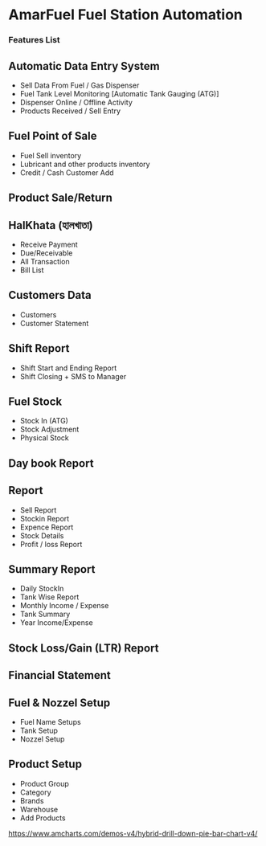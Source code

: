 # AmarFuel Fuel Station Automation



### Features List 


## Automatic Data Entry System
   - Sell Data From Fuel / Gas Dispenser
   - Fuel Tank Level Monitoring [Automatic Tank Gauging (ATG)]
   - Dispenser Online / Offline Activity
   - Products Received / Sell Entry

## Fuel Point of Sale
   - Fuel Sell inventory
   - Lubricant and other products inventory
   - Credit / Cash Customer Add

## Product Sale/Return
## HalKhata (হালখাতা)
  - Receive Payment
  - Due/Receivable
  - All Transaction
  - Bill List

## Customers Data
   - Customers
   - Customer Statement

## Shift Report
   - Shift Start and Ending Report
   - Shift Closing + SMS to Manager
   
## Fuel Stock
   - Stock In (ATG)
   - Stock Adjustment
   - Physical Stock

## Day book Report
## Report
   - Sell Report
   - Stockin Report
   - Expence Report
   - Stock Details
   - Profit / loss Report
   
## Summary Report 
   - Daily StockIn
   - Tank Wise Report
   - Monthly Income / Expense
   - Tank Summary
   - Year Income/Expense

## Stock Loss/Gain (LTR) Report
## Financial Statement
## Fuel & Nozzel Setup
  - Fuel Name Setups
  - Tank Setup
  - Nozzel Setup

## Product Setup
  - Product Group
  - Category
  - Brands
  - Warehouse
  - Add Products


https://www.amcharts.com/demos-v4/hybrid-drill-down-pie-bar-chart-v4/
